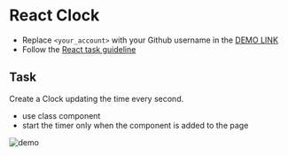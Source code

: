# React Clock
- Replace `<your_account>` with your Github username in the
 [DEMO LINK](https://VenomSRT.github.io/react_clock/)
- Follow the [React task guideline](https://github.com/mate-academy/react_task-guideline#react-tasks-guideline)

## Task
Create a Clock updating the time every second.
- use class component
- start the timer only when the component is added to the page

![demo](./screenshot.png)
